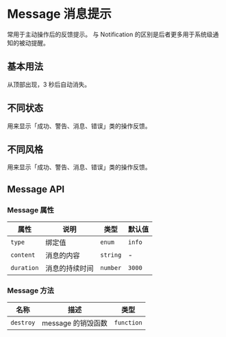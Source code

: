 # Message 消息提示

常用于主动操作后的反馈提示。 与 Notification 的区别是后者更多用于系统级通知的被动提醒。

## 基本用法

从顶部出现，3 秒后自动消失。

<demo vue="./example/base.vue"></demo>

## 不同状态

用来显示「成功、警告、消息、错误」类的操作反馈。

<demo vue="./example/status.vue"></demo>

## 不同风格

用来显示「成功、警告、消息、错误」类的操作反馈。

<demo vue="./example/plain.vue"></demo>

## Message API

### Message 属性

| 属性       | 说明           | 类型                                              | 默认值 |
| ---------- | -------------- | ------------------------------------------------- | ------ |
| `type`     | 绑定值         | `enum`<Tool value="success,warning,info,error" /> | `info` |
| `content`  | 消息的内容     | `string`                                          | -      |
| `duration` | 消息的持续时间 | `number`                                          | `3000` |

### Message 方法

| 名称      | 描述               | 类型                                  |
| --------- | ------------------ | ------------------------------------- |
| `destroy` | message 的销毁函数 | `function`<Tool value="() => void" /> |

